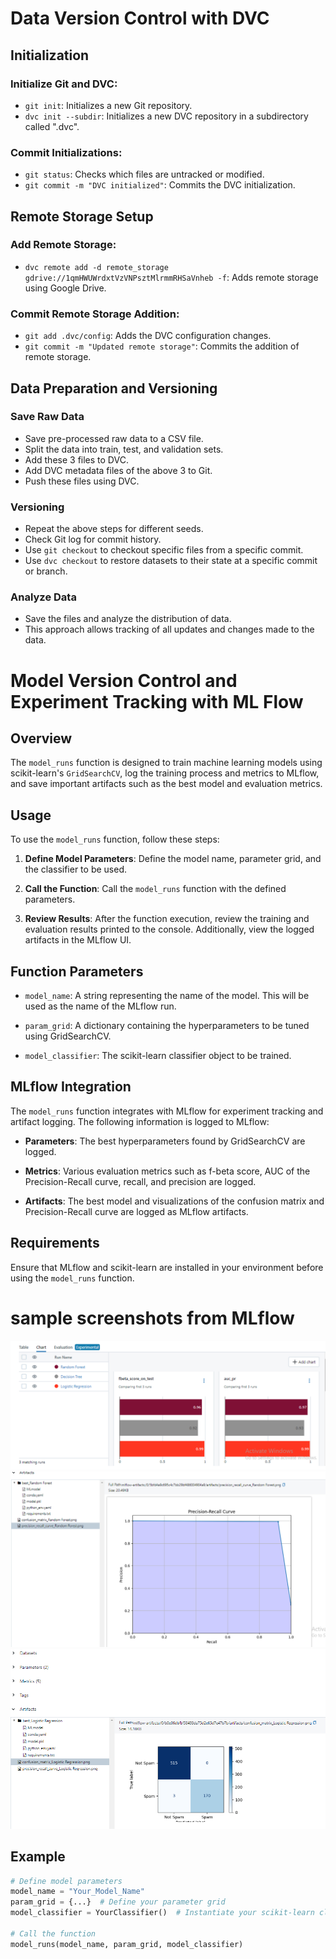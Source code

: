 # Data Version Control with DVC

## Initialization

### Initialize Git and DVC:

- `git init`: Initializes a new Git repository.
- `dvc init --subdir`: Initializes a new DVC repository in a subdirectory called ".dvc".

### Commit Initializations:

- `git status`: Checks which files are untracked or modified.
- `git commit -m "DVC initialized"`: Commits the DVC initialization.

## Remote Storage Setup

### Add Remote Storage:

- `dvc remote add -d remote_storage gdrive://1qmHWUWrdxtVzVNPsztMlrmmRHSaVnheb -f`: Adds remote storage using Google Drive.

### Commit Remote Storage Addition:

- `git add .dvc/config`: Adds the DVC configuration changes.
- `git commit -m "Updated remote storage"`: Commits the addition of remote storage.

## Data Preparation and Versioning

### Save Raw Data

- Save pre-processed raw data to a CSV file.
- Split the data into train, test, and validation sets.
- Add these 3 files to DVC.
- Add DVC metadata files of the above 3 to Git.
- Push these files using DVC.

### Versioning

- Repeat the above steps for different seeds.
- Check Git log for commit history.
- Use `git checkout` to checkout specific files from a specific commit.
- Use `dvc checkout` to restore datasets to their state at a specific commit or branch.

### Analyze Data

- Save the files and analyze the distribution of data.
- This approach allows tracking of all updates and changes made to the data.

# Model Version Control and Experiment Tracking with ML Flow

## Overview

The `model_runs` function is designed to train machine learning models using scikit-learn's `GridSearchCV`, log the training process and metrics to MLflow, and save important artifacts such as the best model and evaluation metrics.

## Usage

To use the `model_runs` function, follow these steps:

1. **Define Model Parameters**: Define the model name, parameter grid, and the classifier to be used.

2. **Call the Function**: Call the `model_runs` function with the defined parameters.

3. **Review Results**: After the function execution, review the training and evaluation results printed to the console. Additionally, view the logged artifacts in the MLflow UI.

## Function Parameters

- `model_name`: A string representing the name of the model. This will be used as the name of the MLflow run.
  
- `param_grid`: A dictionary containing the hyperparameters to be tuned using GridSearchCV.

- `model_classifier`: The scikit-learn classifier object to be trained.

## MLflow Integration

The `model_runs` function integrates with MLflow for experiment tracking and artifact logging. The following information is logged to MLflow:

- **Parameters**: The best hyperparameters found by GridSearchCV are logged.
  
- **Metrics**: Various evaluation metrics such as f-beta score, AUC of the Precision-Recall curve, recall, and precision are logged.

- **Artifacts**: The best model and visualizations of the confusion matrix and Precision-Recall curve are logged as MLflow artifacts.

## Requirements

Ensure that MLflow and scikit-learn are installed in your environment before using the `model_runs` function.

# sample screenshots from MLflow

![Alt text](https://github.com/sivamanojcmi/data_version_control_dvc/blob/main/mlflow_screenshots/Screenshot%202024-02-24%20182455.png)
![Alt text](https://github.com/sivamanojcmi/data_version_control_dvc/blob/main/mlflow_screenshots/Screenshot%202024-02-24%20184511.png)
![Alt text](https://github.com/sivamanojcmi/data_version_control_dvc/blob/main/mlflow_screenshots/Screenshot%202024-02-24%20184600.png)

## Example

```python
# Define model parameters
model_name = "Your_Model_Name"
param_grid = {...}  # Define your parameter grid
model_classifier = YourClassifier()  # Instantiate your scikit-learn classifier

# Call the function
model_runs(model_name, param_grid, model_classifier)


